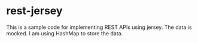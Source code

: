 # rest-jersey
This is a sample code for implementing REST APIs using jersey.
The data is mocked. I am using HashMap to store the data.
